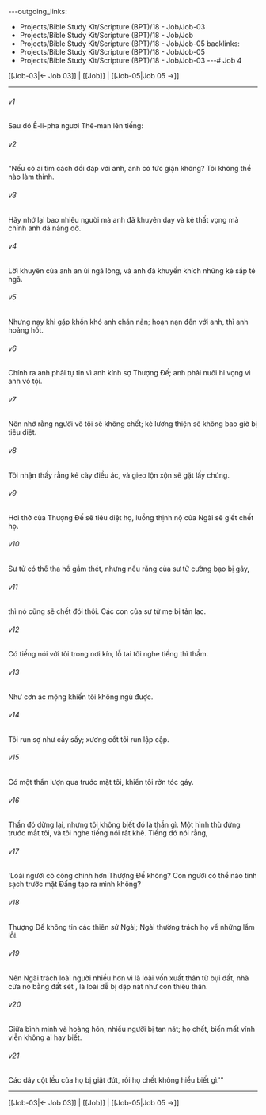 ---outgoing_links:
  - Projects/Bible Study Kit/Scripture (BPT)/18 - Job/Job-03
  - Projects/Bible Study Kit/Scripture (BPT)/18 - Job/Job
  - Projects/Bible Study Kit/Scripture (BPT)/18 - Job/Job-05
backlinks:
  - Projects/Bible Study Kit/Scripture (BPT)/18 - Job/Job-05
  - Projects/Bible Study Kit/Scripture (BPT)/18 - Job/Job-03
---# Job 4

[[Job-03|← Job 03]] | [[Job]] | [[Job-05|Job 05 →]]
***



###### v1 
Sau đó Ê-li-pha ngươi Thê-man lên tiếng: 

###### v2 
"Nếu có ai tìm cách đối đáp với anh, anh có tức giận không? Tôi không thể nào làm thinh. 

###### v3 
Hãy nhớ lại bao nhiêu người mà anh đã khuyên dạy và kẻ thất vọng mà chính anh đã nâng đỡ. 

###### v4 
Lời khuyên của anh an ủi ngã lòng, và anh đã khuyến khích những kẻ sắp té ngã. 

###### v5 
Nhưng nay khi gặp khốn khó anh chán nản; hoạn nạn đến với anh, thì anh hoảng hốt. 

###### v6 
Chính ra anh phải tự tin vì anh kính sợ Thượng Đế; anh phải nuôi hi vọng vì anh vô tội. 

###### v7 
Nên nhớ rằng người vô tội sẽ không chết; kẻ lương thiện sẽ không bao giờ bị tiêu diệt. 

###### v8 
Tôi nhận thấy rằng kẻ cày điều ác, và gieo lộn xộn sẽ gặt lấy chúng. 

###### v9 
Hơi thở của Thượng Đế sẽ tiêu diệt họ, luồng thịnh nộ của Ngài sẽ giết chết họ. 

###### v10 
Sư tử có thể tha hồ gầm thét, nhưng nếu răng của sư tử cường bạo bị gãy, 

###### v11 
thì nó cũng sẽ chết đói thôi. Các con của sư tử mẹ bị tản lạc. 

###### v12 
Có tiếng nói với tôi trong nơi kín, lỗ tai tôi nghe tiếng thì thầm. 

###### v13 
Như cơn ác mộng khiến tôi không ngủ được. 

###### v14 
Tôi run sợ như cầy sấy; xương cốt tôi run lập cập. 

###### v15 
Có một thần lượn qua trước mặt tôi, khiến tôi rởn tóc gáy. 

###### v16 
Thần đó dừng lại, nhưng tôi không biết đó là thần gì. Một hình thù đứng trước mắt tôi, và tôi nghe tiếng nói rất khẽ. Tiếng đó nói rằng, 

###### v17 
'Loài người có công chính hơn Thượng Đế không? Con người có thể nào tinh sạch trước mặt Đấng tạo ra mình không? 

###### v18 
Thượng Đế không tin các thiên sứ Ngài; Ngài thường trách họ về những lầm lỗi. 

###### v19 
Nên Ngài trách loài người nhiều hơn vì là loài vốn xuất thân từ bụi đất, nhà cửa nó bằng đất sét , là loài dễ bị dập nát như con thiêu thân. 

###### v20 
Giữa bình minh và hoàng hôn, nhiều người bị tan nát; họ chết, biến mất vĩnh viễn không ai hay biết. 

###### v21 
Các dây cột lều của họ bị giật đứt, rồi họ chết không hiểu biết gì.'"

***
[[Job-03|← Job 03]] | [[Job]] | [[Job-05|Job 05 →]]
